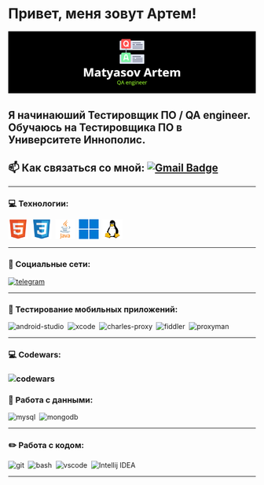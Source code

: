 # Привет, меня зовут Артем!

[![Header](https://github.com/ArtemMatyasov/artemmatyasov/blob/main/assets/logoMatyasov.png)](https://tver.hh.ru/applicant/resumes?hhtmFrom=settings&hhtmFromLabel=header)

## Я начинаюший Тестировщик ПО / QA engineer. Обучаюсь на Тестировщика ПО в Университете Иннополис.

## 📫 Как связаться со мной: [![Gmail Badge](https://img.shields.io/badge/-Gmail-red?style=flat&logo=Gmail&logoColor=white)](mailto:matyasov.86@gmail.com)

---

### 💻 Технологии:

<div>
   <img src="https://github.com/devicons/devicon/blob/master/icons/html5/html5-original.svg" title="html5" alt="html5" width="40" height="40"/>&nbsp
  <img src="https://github.com/devicons/devicon/blob/master/icons/css3/css3-original.svg" title="css" alt="css" width="40" height="40"/>&nbsp  
  <img src="https://raw.githubusercontent.com/github/explore/5b3600551e122a3277c2c5368af2ad5725ffa9a1/topics/java/java.png" title="java" alt="java" width="40" height="40"/>&nbsp
  <img src="https://raw.githubusercontent.com/github/explore/379d49236d826364be968345e0a085d044108cff/topics/windows/windows.png" title="windows" alt="windows" width="40" height="40"/>&nbsp
  <img src="https://raw.githubusercontent.com/github/explore/80688e429a7d4ef2fca1e82350fe8e3517d3494d/topics/linux/linux.png" title="linux" alt="linux" width="40" height="40"/>
</div>

---

### 🤝 Социальные сети:

  <div id="badges">
        <a href="https://t.me/MatyasovAS" target="_blank">
      <img src="https://cdn-icons-png.flaticon.com/512/2111/2111646.png" width="40" height="40" alt="telegram" />
    </a>
  </div>

---

### 📱 Тестирование мобильных приложений:

<div>
  <img src="https://cdn.jsdelivr.net/gh/devicons/devicon/icons/androidstudio/androidstudio-original.svg" title="android-studio" alt="android-studio" width="40" height="40"/>&nbsp
  <img src="https://cdn.jsdelivr.net/gh/devicons/devicon/icons/xcode/xcode-original.svg" title="xcode" alt="xcode" width="40" height="40"/>&nbsp
  <img src="https://cdn.icon-icons.com/icons2/3053/PNG/512/charles_proxy_macos_bigsur_icon_190302.png" title="charles-proxy" alt="charles-proxy" width="40" height="40"/>&nbsp
  <img src="https://www.megaleechers.com/storage/Fiddler-Everywhere-Icon.png" title="fiddler" alt="fiddler" width="40" height="40"/>&nbsp
  <img src="https://pbs.twimg.com/profile_images/1589614420766126080/slAIVDtr_400x400.jpg" title="proxyman" alt="proxyman" width="40" height="40"/>&nbsp
</div>

---

### 💻 Codewars:

### ![codewars](https://www.codewars.com/users/ArtemMatyasov/badges/large)

### 💾 Работа с данными:

<div>
  <img src="https://cdn.jsdelivr.net/gh/devicons/devicon/icons/mysql/mysql-original.svg" title="mysql" alt="mysql" width="40" height="40"/>&nbsp
  <img src="https://cdn.jsdelivr.net/gh/devicons/devicon/icons/mongodb/mongodb-original.svg" title="mongodb" alt="mongodb" width="40" height="40"/>&nbsp
</div>

---

### ✏️ Работа с кодом:

<div>
  <img src="https://cdn.jsdelivr.net/gh/devicons/devicon/icons/git/git-original.svg" title="git" alt="git" width="40" height="40"/>&nbsp
  <img src="https://upload.wikimedia.org/wikipedia/commons/thumb/4/4b/Bash_Logo_Colored.svg/1024px-Bash_Logo_Colored.svg.png?20180723054350" title="bash" alt="bash" width="40" height="40"/>&nbsp
  <img src="https://cdn.jsdelivr.net/gh/devicons/devicon/icons/vscode/vscode-original.svg" title="vscode" alt="vscode" width="40" height="40"/>&nbsp
   <img src="https://cdn.icon-icons.com/icons2/3053/PNG/512/intellij_alt_macos_bigsur_icon_190060.png" title="Intellij IDEA" alt="Intellij IDEA" width="40" height="40"/>&nbsp
</div>

---
